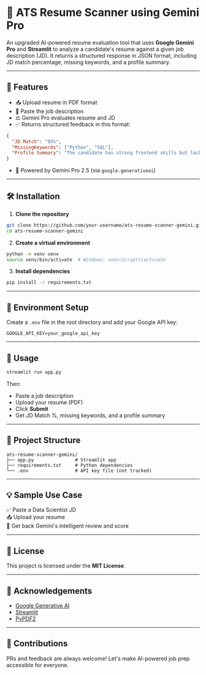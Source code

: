# 🧾 ATS Resume Scanner using Gemini Pro

An upgraded AI-powered resume evaluation tool that uses **Google Gemini Pro** and **Streamlit** to analyze a candidate's resume against a given job description (JD). It returns a structured response in JSON format, including JD match percentage, missing keywords, and a profile summary.

---

## 🚀 Features

- 📤 Upload resume in PDF format
- 📄 Paste the job description
- ⚖️ Gemini Pro evaluates resume and JD
- ✅ Returns structured feedback in this format:

```json
{
  "JD Match": "85%",
  "MissingKeywords": ["Python", "SQL"],
  "Profile Summary": "The candidate has strong frontend skills but lacks backend experience."
}
```

- 🤖 Powered by Gemini Pro 2.5 (via `google.generativeai`)

---

## 🛠️ Installation

1. **Clone the repository**

```bash
git clone https://github.com/your-username/ats-resume-scanner-gemini.git
cd ats-resume-scanner-gemini
```

2. **Create a virtual environment**

```bash
python -m venv venv
source venv/bin/activate  # Windows: venv\Scripts\activate
```

3. **Install dependencies**

```bash
pip install -r requirements.txt
```

---

## 🔑 Environment Setup

Create a `.env` file in the root directory and add your Google API key:

```env
GOOGLE_API_KEY=your_google_api_key
```

---

## 🧪 Usage

```bash
streamlit run app.py
```

Then:
- Paste a job description
- Upload your resume (PDF)
- Click **Submit**
- Get JD Match %, missing keywords, and a profile summary

---

## 📂 Project Structure

```
ats-resume-scanner-gemini/
├── app.py               # Streamlit app
├── requirements.txt     # Python dependencies
└── .env                 # API key file (not tracked)
```

---

## 💡 Sample Use Case

✅ Paste a Data Scientist JD  
📤 Upload your resume  
🎯 Get back Gemini's intelligent review and score

---

## 📜 License

This project is licensed under the **MIT License**.

---

## 🙌 Acknowledgements

- [Google Generative AI](https://ai.google.dev)
- [Streamlit](https://streamlit.io)
- [PyPDF2](https://pypi.org/project/PyPDF2/)

---

## 🤝 Contributions

PRs and feedback are always welcome! Let's make AI-powered job prep accessible for everyone.